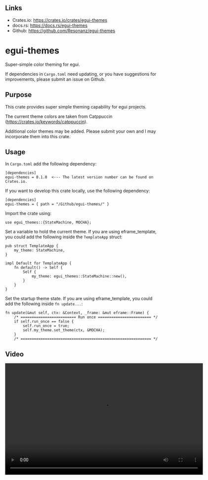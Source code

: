 ## Links

* Crates.io: https://crates.io/crates/egui-themes
* docs.rs: https://docs.rs/egui-themes
* Github: https://github.com/Resonanz/egui-themes

# egui-themes
Super-simple color theming for egui.

If dependencies in ```Cargo.toml``` need updating, or you have suggestions for improvements, please submit an issue on Github.

## Purpose

This crate provides super simple theming capability for egui projects.

The current theme colors are taken from Catppuccin (https://crates.io/keywords/catppuccin).

Additional color themes may be added. Please submit your own and I may incorporate them into this crate.

## Usage

In ```Cargo.toml``` add the following dependency:

```
[dependencies]
egui-themes = 0.1.0  <--- The latest version number can be found on Crates.io.
```

If you want to develop this crate locally, use the following dependency:
```
[dependencies]
egui-themes = { path = "/Github/egui-themes/" }
```

Import the crate using:

```use egui_themes::{StateMachine, MOCHA};```

Set a variable to hold the current theme. If you are using eframe_template, you could add the following inside the ```TemplateApp``` struct:

```
pub struct TemplateApp {
    my_theme: StateMachine,
}

impl Default for TemplateApp {
    fn default() -> Self {
        Self {
            my_theme: egui_themes::StateMachine::new(),
        }
    }
}
```

Set the startup theme state. If you are using eframe_template, you could add the following inside ```fn update...```:

```
fn update(&mut self, ctx: &Context, _frame: &mut eframe::Frame) {
    /* ========================= Run once ======================== */
    if self.run_once == false {
        self.run_once = true;
        self.my_theme.set_theme(ctx, &MOCHA);
    }
    /* =========================================================== */
```


## Video

<video width="640" height="360" controls>
  <source src="https://github.com/user-attachments/assets/ddcfce39-8377-440f-bce6-b98e7945c441" type="video/webm">
  Your browser does not support the video tag.
</video>
